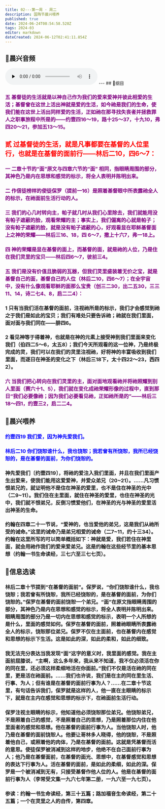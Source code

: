 ```yaml
---
title: 02---第一周 · 周二
description: 国殇节晨兴喂养
published: true
date: 2024-06-24T08:54:58.528Z
tags: 2024-03
editor: markdown
dateCreated: 2024-06-12T02:41:11.854Z
---
```


## 🎵晨兴音频
<audio id="audio" controls="" preload="none">
      <source id="mp3" src="/2024-03/week1/week1day2.mp3">
</audio>
---
## 📖纲目

### <font color=purple>五     基督徒的生活就是以神自己作为我们的爱来爱神并彼此相爱的生活；基督曾在这世上活出神就是爱的生活，如今祂是我们的生命，使我们能在这世上活出同样爱的生活，正如祂在那寻找失丧者并拯救罪人之职事旅程中所是的——约壹四16～19，路十25～37，十九10，弗四20～21，参加五13～15。</font>

## <font color=red>贰    过基督徒的生活，就是凡事都要在基督的人位里行，也就是在基督的面前行——林后二10，四6～7：</font>

### <font color=purple>一    二章十节的“面”原文与四章六节的“面” 相同，指眼睛周围的部分，其神色乃是内在思想和感觉的标示，将全人表明并陈明出来。</font>

### <font color=purple>二    作信徒榜样的使徒保罗（提前一16）是照着基督眼中所表露祂全人的标示，在祂面前生活行动的人。</font>

### <font color=purple>三    我们的心几时转向主，帕子就几时从我们心里除去，我们就能用没有帕子遮蔽的脸，观看荣耀的主；事实上，我们偏离的心就是帕子；没有帕子遮蔽的脸，就是没有帕子遮蔽的心，好观看显在耶稣基督面上之神的荣耀——林后三16、18，四 6～7，撒上十六7，弗一18上。</font>

### <font color=purple>四    神的荣耀是显在基督的面上，而基督的面，就是祂的人位，乃是住在我们灵里的宝贝——林后四6～7，彼前三4。</font>

### <font color=purple>五    我们是没有价值且脆弱的瓦器，但我们灵里盛装着无价之宝，就是基督自己的面，基督自己的人位（林后二10，四6～7）；在全宇宙中，没有什么像观看耶稣的面那么宝贵（创三二30，出二五30，三三11、14，诗二七4、8，启二二4）：</font>

### 1    只有当我们活在基督的面前，注视祂所是的标示，我们才会感觉到祂之于我们是如此的宝贝；我们有难处只要告诉祂；祂就在我们里面，面对面与我们同在——腓四6。

### 2    看见神等于得着神，也就是在神的元素上接受神到我们里面来变化我们（伯四二5～6，太五8）；我们今天所观看的这一位神，乃是终极完成的灵，我们可以在我们的灵里注视祂，好将神的丰富吸收到我们里面，而逐日在神圣的变化之下（林后三18下，太十四22～23，西四2）。

### <font color=purple>六    当我们把心转向在我们灵里的主，面对面地观看祂并将祂照耀到别人里面（赛六十1、5），我们就在变化成祂荣耀形像的过程中，直到那日“我们必要像祂；因为我们必要看见祂，正如祂所是的”——林后三18～四1，约壹三2，启二二4。</font>

## 📖晨兴喂养

### <font color=blue>约壹四19    我们爱，因为神先爱我们。</font>

### <font color=blue>林后二10    你们饶恕谁什么，我也饶恕；我若曾有所饶恕，我所已经饶恕的，是在基督的面前，为你们饶恕的。</font>

### 神先爱我们〔约壹四19〕，将祂的爱注入我们里面，并且在我们里面产生出爱来，使我们能用这爱爱神，并爱众弟兄（20~21）。……凡习惯恨弟兄的，就证明他不是住在神圣的爱里，也不是住在神圣的光中（二9~11）。我们住在主里面，就住在神圣的爱里，也住在神圣的光中，我们就不恨弟兄，反倒习惯爱他们，在神圣的光与神圣的爱里活出神圣的生命。

### 约翰在四章二十一节说，“爱神的，也当爱他的弟兄，这是我们从祂所受的诫命。”这里的诫命乃是弟兄相爱的诫命（二7~11，约十三34）。约翰在这里所写的可以简单概括如下：神就是爱，我们若住在神里面，就会用祂作我们的爱来爱弟兄。这是约翰在这些经节里的基本思想（约翰一书生命读经，三七六至三七七页）。

## 📖信息选读

### 林后二章十节提到“在基督的面前”。保罗说，“你们饶恕谁什么，我也饶恕；我若曾有所饶恕，我所已经饶恕的，是在基督的面前，为你们饶恕的。”保罗在基督的面前饶恕一个弟兄。“面”在原文指眼睛周围的部分，其神色乃是内在思想和感觉的标示，将全人表明并陈明出来。眼睛周围的部分乃是一切内在思想和感觉的标示，表明一个人所想的是什么，里面的感觉如何。保罗在基督的面前，照着祂眼睛所表露祂全人的标示，饶恕那位弟兄。保罗不仅在主面前，也在基督内在感觉和思想的标示下生活。这是如此的深，如此的柔和，如此的细致。

### 我无法充分表达当我发现“面”这字的意义时，我里面的感觉。我在主面前屈膝说，“主啊，这么多年来，我从来不知道，我不仅必须活在你的同在里，还必须这样柔细地活在你面前。”我们不仅是活在祂的同在里，更是活在祂面前。……我们也许说，我们是在主的同在里生活、行事、为人；但有谁是在基督的面前行事为人？……在二章十节这里，有句话告诉我们，保罗就是这样的人，他一直在主眼睛的标示下，就是在主内在感觉和思想的标示下，在祂面前生活行动。

### 保罗注视主眼睛的标示，他知道他必须饶恕那位弟兄。他饶恕弟兄，不是照着自己的感觉，不是照着自己的思想，乃是照着那位内住在他里面者的感觉和思想。他在基督的面前行事为人。当他饶恕人时，他乃是在基督的面前饶恕人。他要让哥林多人晓得，他的饶恕，不是照着他自己，或照着他的肉体，乃是在基督的面前。这就是凭基督而活的意思。使徒保罗被消减到这样的地步，他绝不在自己面前行事为人；他乃是在基督面前，在基督的面光、思想中，在基督感觉和思想的表达下行事为人。活在基督的面前，是如此的柔细，如此的深。保罗是一个被消减到无有，只接受基督作他人位的人。他是在基督的面前行事为人（李常受文集一九六七年第二册，一九六至一九七页）。

### 参读：约翰一书生命读经，第三十五篇；路加福音生命读经，第二十五篇；一个在灵里之人的自传，第四章。
<!-- Google tag (gtag.js) -->
<script async src="https://www.googletagmanager.com/gtag/js?id=G-1P8709Z16T"></script>
<script>
  window.dataLayer = window.dataLayer || [];
  function gtag(){dataLayer.push(arguments);}
  gtag('js', new Date());

  gtag('config', 'G-1P8709Z16T');
</script>